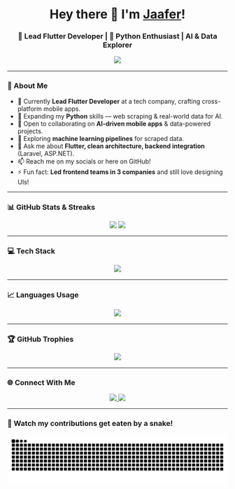<!-- Animated Header -->
<h1 align="center">
  Hey there 👋 I'm <a href="https://github.com/mysteri0s" target="_blank">Jaafer</a>!
</h1>
<h3 align="center">🚀 Lead Flutter Developer | 🐍 Python Enthusiast | AI & Data Explorer</h3>

<!-- Typing SVG Animation -->
<p align="center">
  <a href="https://github.com/mysteri0s">
    <img src="https://readme-typing-svg.herokuapp.com?size=22&color=F75C7E&center=true&vCenter=true&width=600&lines=Mobile+Developer+%7C+Flutter+Expert;Python+%7C+AI+%26+Data+Scraping;Clean+Architecture+Advocate;Backend+Integration+%7C+Laravel+%26+ASP.NET" />
  </a>
</p>

---

### 🌟 About Me  
- 🔭 Currently **Lead Flutter Developer** at a tech company, crafting cross-platform mobile apps.  
- 🌱 Expanding my **Python** skills — web scraping & real-world data for AI.  
- 👯 Open to collaborating on **AI-driven mobile apps** & data-powered projects.  
- 🤔 Exploring **machine learning pipelines** for scraped data.  
- 💬 Ask me about **Flutter, clean architecture, backend integration** (Laravel, ASP.NET).  
- 📫 Reach me on my socials or here on GitHub!  
- ⚡ Fun fact: **Led frontend teams in 3 companies** and still love designing UIs!  

---

### 📊 GitHub Stats & Streaks  
<p align="center">
  <img src="https://github-readme-stats.vercel.app/api?username=mysteri0s&show_icons=true&theme=radical" height="165" />
  <img src="https://streak-stats.demolab.com?user=mysteri0s&theme=radical&date_format=M%20j%5B%2C%20Y%5D" height="165" />
</p>

---

### 💻 Tech Stack  
<p align="center">
  <img src="https://skillicons.dev/icons?i=flutter,dart,python,laravel,php,dotnet,cpp,cs,androidstudio,html,css,git,github,gitlab,firebase,supabase" />
</p>

---

### 📈 Languages Usage  
<p align="center">
  <img src="https://github-readme-stats.vercel.app/api/top-langs/?username=mysteri0s&layout=compact&theme=radical" />
</p>

---

### 🏆 GitHub Trophies  
<p align="center">
  <img src="https://github-profile-trophy.vercel.app/?username=mysteri0s&theme=radical&no-frame=true&row=1&column=6" />
</p>

---

### 🌐 Connect With Me  
<p align="center">
  <a href="https://www.linkedin.com/in/jaafer-mahfoud-227775216" target="_blank">
    <img src="https://img.shields.io/badge/LinkedIn-%230A66C2.svg?&style=for-the-badge&logo=linkedin&logoColor=white" />
  </a>
  <a href="mailto:jaafer.mahfoud97@gmail.com">
    <img src="https://img.shields.io/badge/Email-%23EA4335.svg?&style=for-the-badge&logo=gmail&logoColor=white" />
  </a>
</p>

---

### 🐍 Watch my contributions get eaten by a snake!
<p align="center">
  <img src="https://raw.githubusercontent.com/mysteri0s/mysteri0s/output/github-contribution-grid-snake.svg" alt="snake animation" />
</p>
